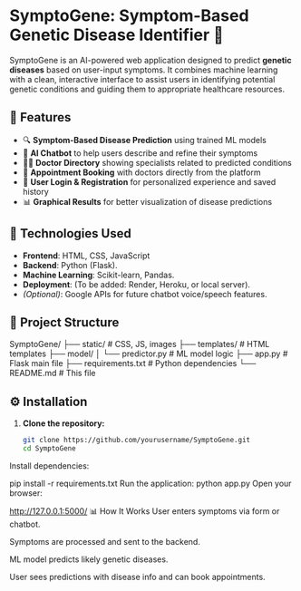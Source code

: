 # SymptoGene: Symptom-Based Genetic Disease Identifier 🧬

SymptoGene is an AI-powered web application designed to predict **genetic diseases** based on user-input symptoms. It combines machine learning with a clean, interactive interface to assist users in identifying potential genetic conditions and guiding them to appropriate healthcare resources.

## 🚀 Features

- 🔍 **Symptom-Based Disease Prediction** using trained ML models
- 💬 **AI Chatbot** to help users describe and refine their symptoms
- 👨‍⚕️ **Doctor Directory** showing specialists related to predicted conditions
- 📅 **Appointment Booking** with doctors directly from the platform
- 🔐 **User Login & Registration** for personalized experience and saved history
- 📊 **Graphical Results** for better visualization of disease predictions

## 🧠 Technologies Used

- **Frontend**: HTML, CSS, JavaScript
- **Backend**: Python (Flask).
- **Machine Learning**: Scikit-learn, Pandas.
- **Deployment**: (To be added: Render, Heroku, or local server).
- *(Optional)*: Google APIs for future chatbot voice/speech features.

## 📁 Project Structure

SymptoGene/
├── static/ # CSS, JS, images
├── templates/ # HTML templates
├── model/
│ └── predictor.py # ML model logic
├── app.py # Flask main file
├── requirements.txt # Python dependencies
└── README.md # This file


## ⚙️ Installation

1. **Clone the repository:**
   ```bash
   git clone https://github.com/yourusername/SymptoGene.git
   cd SymptoGene
Install dependencies:

pip install -r requirements.txt
Run the application:
python app.py
Open your browser:

http://127.0.0.1:5000/
📊 How It Works
User enters symptoms via form or chatbot.

Symptoms are processed and sent to the backend.

ML model predicts likely genetic diseases.

User sees predictions with disease info and can book appointments.

